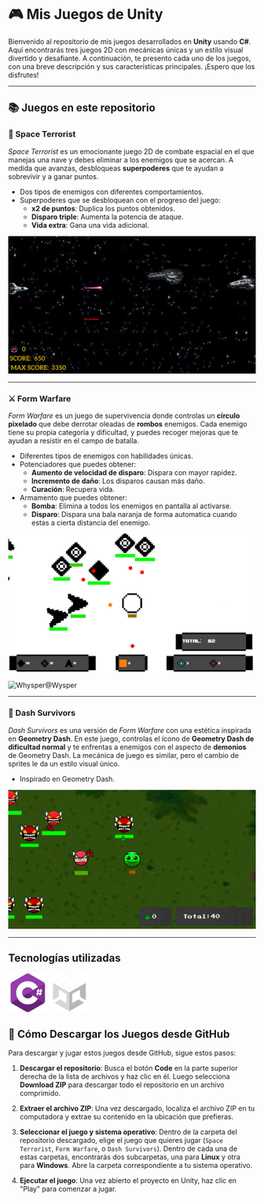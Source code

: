 # 🎮 Mis Juegos de Unity

Bienvenido al repositorio de mis juegos desarrollados en **Unity** usando **C#**. Aquí encontrarás tres juegos 2D con mecánicas únicas y un estilo visual divertido y desafiante. A continuación, te presento cada uno de los juegos, con una breve descripción y sus características principales. ¡Espero que los disfrutes!

---

## 📚 Juegos en este repositorio

### 🚀 Space Terrorist

*Space Terrorist* es un emocionante juego 2D de combate espacial en el que manejas una nave y debes eliminar a los enemigos que se acercan. A medida que avanzas, desbloqueas **superpoderes** que te ayudan a sobrevivir y a ganar puntos.

- Dos tipos de enemigos con diferentes comportamientos.
- Superpoderes que se desbloquean con el progreso del juego:
  - **x2 de puntos**: Duplica los puntos obtenidos.
  - **Disparo triple**: Aumenta la potencia de ataque.
  - **Vida extra**: Gana una vida adicional.

![Captura de pantalla del menú desplegable Code mostrando la opción Download ZIP](https://raw.githubusercontent.com/Eriquito00/Eriquito00/main/img/spaceterrorist.png)

---

### ⚔️ Form Warfare

*Form Warfare* es un juego de supervivencia donde controlas un **círculo pixelado** que debe derrotar oleadas de **rombos** enemigos. Cada enemigo tiene su propia categoría y dificultad, y puedes recoger mejoras que te ayudan a resistir en el campo de batalla.

- Diferentes tipos de enemigos con habilidades únicas.
- Potenciadores que puedes obtener:
  - **Aumento de velocidad de disparo**: Dispara con mayor rapidez.
  - **Incremento de daño**: Los disparos causan más daño.
  - **Curación**: Recupera vida.
- Armamento que puedes obtener:
  - **Bomba**: Elimina a todos los enemigos en pantalla al activarse.
  - **Disparo**: Dispara una bala naranja de forma automatica cuando estas a cierta distancia del enemigo.

![Captura de pantalla del menú desplegable Code mostrando la opción Download ZIP](https://raw.githubusercontent.com/Eriquito00/Eriquito00/main/img/formwarfare.png)

![Whysper](https://github.com/Wysper)@Wysper

---

### 🎩 Dash Survivors

*Dash Survivors* es una versión de *Form Warfare* con una estética inspirada en **Geometry Dash**. En este juego, controlas el ícono de **Geometry Dash de dificultad normal** y te enfrentas a enemigos con el aspecto de **demonios** de Geometry Dash. La mecánica de juego es similar, pero el cambio de sprites le da un estilo visual único.

- Inspirado en Geometry Dash.

![Captura de pantalla del menú desplegable Code mostrando la opción Download ZIP](https://raw.githubusercontent.com/Eriquito00/Eriquito00/main/img/dashsurvivor.png)

---

## Tecnologías utilizadas

![C# logo](https://raw.githubusercontent.com/Eriquito00/Eriquito00/main/img/c-sharp.png)
![Unity logo](https://raw.githubusercontent.com/Eriquito00/Eriquito00/main/img/unity.png)

## 💾 Cómo Descargar los Juegos desde GitHub

Para descargar y jugar estos juegos desde GitHub, sigue estos pasos:

1. **Descargar el repositorio**: Busca el botón **Code** en la parte superior derecha de la lista de archivos y haz clic en él. Luego selecciona **Download ZIP** para descargar todo el repositorio en un archivo comprimido.

2. **Extraer el archivo ZIP**: Una vez descargado, localiza el archivo ZIP en tu computadora y extrae su contenido en la ubicación que prefieras.

3. **Seleccionar el juego y sistema operativo**: Dentro de la carpeta del repositorio descargado, elige el juego que quieres jugar (`Space Terrorist`, `Form Warfare`, o `Dash Survivors`). Dentro de cada una de estas carpetas, encontrarás dos subcarpetas, una para **Linux** y otra para **Windows**. Abre la carpeta correspondiente a tu sistema operativo.

4. **Ejecutar el juego**: Una vez abierto el proyecto en Unity, haz clic en "Play" para comenzar a jugar.
